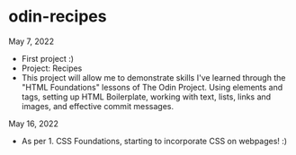 # odin-recipes
<p> May 7, 2022 <p>
<ul> 
<li> First project :) </li>
<li> Project: Recipes </li>
<li> This project will allow me to demonstrate skills I've learned through the "HTML Foundations" lessons of The Odin Project. Using elements and tags, setting up HTML Boilerplate, working with text, lists, links and images, and effective commit messages. </li> </ul>
<p> May 16, 2022 <p>
<ul>
<li> As per 1. CSS Foundations, starting to incorporate CSS on webpages! :) </li>
</ul>